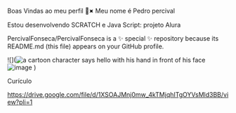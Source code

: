 Boas Vindas ao meu perfil 🥷⯍
Meu nome é Pedro percival

Estou desenvolvendo SCRATCH e Java Script: projeto Alura

PercivalFonseca/PercivalFonseca is a ✨ special ✨ repository because its README.md (this file) appears on your GitHub profile.

![](<img src="https://media.tenor.com/yqsJZKLDEAUAAAAi/goku.gif" alt="a cartoon character says hello with his hand in front of his face"/>![image](https://github.com/user-attachments/assets/3c569ca2-55b1-4c92-89d2-9b315d1980d0)
)

Curículo 

https://drive.google.com/file/d/1XSOAJMnj0mw_4kTMjqhITgOYVsMld3BB/view?pli=1
